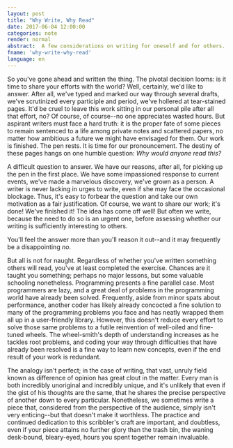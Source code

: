 ```yaml
---
layout: post
title: "Why Write, Why Read"
date: 2017-06-04 12:00:00
categories: note 
render: normal
abstract:  A few considerations on writing for oneself and for others.
fname: 'why-write-why-read'
language: en
---
```

So you've gone ahead and written the thing. The pivotal decision looms: is it
time to share your efforts with the world? Well, certainly, we'd like to answer.
After all, we've typed and marked our way through several drafts, we've
scrutinized every participle and period, we've hollered at tear-stained pages.
It'd be cruel to leave this work sitting in our personal pile after
all that effort, no? Of course, of course--no one appreciates wasted
hours. But aspirant writers must face a hard truth: it is the proper fate of some pieces to remain 
sentenced to a life among private notes and scattered papers, no matter how ambitious a
future we might have envisaged for them. Our work is finished. The pen rests. It
is time for our pronouncement. The destiny of these pages hangs on one humble question:
*Why would anyone read this?*

A difficult question to answer. We have our reasons, after all, for picking up
the pen in the first place. We have some impassioned response to current
events, we've made a marvelous discovery, we've grown as a person. A writer is
never lacking in urges to write, even if she may face the occasional blockage. Thus, it's
easy to forbear the question and take our own motivation as a fair justification. Of
course, we want to share our work; it's done! We've finished it! The idea has
come off well! But often we write, because the need to do so is an urgent one,
before assessing whether our writing is sufficiently interesting to others.

You'll feel the answer more than you'll reason it out--and it may frequently be
a disappointing *no*.

But all is not for naught. Regardless of whether you've written something others
will read, you've at least completed the exercise. Chances
are it taught you something; perhaps no major lessons, but some valuable
schooling nonetheless. Programming presents a fine parallel case. Most
programmers are lazy, and a great deal of problems in the programming world have
already been solved. Frequently, aside from minor spats
about performance, another coder has likely already concocted a fine solution to many of
the programming problems you face and has neatly wrapped them all
up in a user-friendly library. However, this doesn't reduce every effort to solve
those same problems to a futile reinvention of well-oiled and
fine-tuned wheels. The wheel-smith's depth of understanding
increases as he tackles root problems, and coding your way through difficulties
that have already been resolved is a fine way to learn new concepts, even if the
end result of your work is redundant.

The analogy isn't perfect; in the case of writing, that vast, unruly field known
as difference of opinion has great clout in the matter. Every man is both
incredibly unoriginal and incredibly unique, and it's unlikely that even if the
gist of his thoughts are the same, that he shares the precise perspective of
another down to every particular. Nonetheless, we sometimes
write a piece that, considered from the perspective of the audience,
simply isn't very enticing--but that doesn't make it worthless. The practice and
continued dedication to this scribbler's craft are important, and doubtless, even if your
piece attains no further glory than the trash bin, the waning desk-bound, bleary-eyed, hours you spent together remain
invaluable.  
